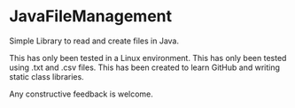 # JavaFileManagement
Simple Library to read and create files in Java.

This has only been tested in a Linux environment.
This has only been tested using .txt and .csv files.
This has been created to learn GitHub and writing static class libraries.

Any constructive feedback is welcome.
